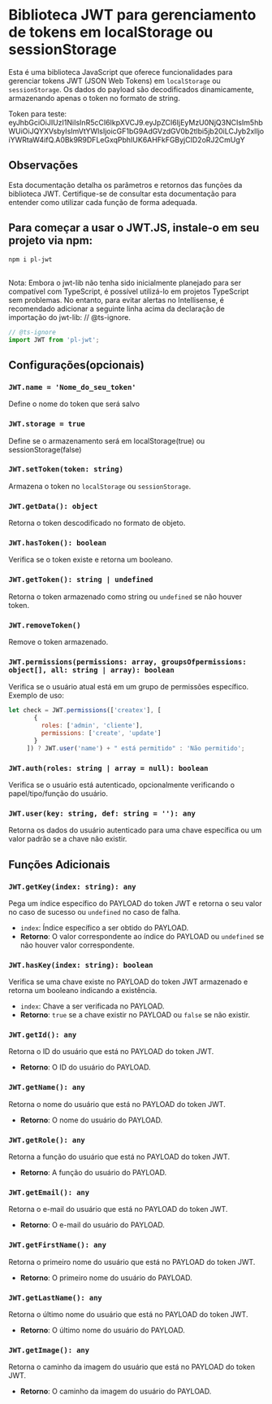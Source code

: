 # Biblioteca JWT para gerenciamento de tokens em localStorage ou sessionStorage

Esta é uma biblioteca JavaScript que oferece funcionalidades para gerenciar tokens JWT (JSON Web Tokens) em `localStorage` ou `sessionStorage`. Os dados do payload são decodificados dinamicamente, armazenando apenas o token no formato de string.

Token para teste: eyJhbGciOiJIUzI1NiIsInR5cCI6IkpXVCJ9.eyJpZCI6IjEyMzU0NjQ3NCIsIm5hbWUiOiJQYXVsbyIsImVtYWlsIjoicGF1bG9AdGVzdGV0b2tlbi5jb20iLCJyb2xlIjoiYWRtaW4ifQ.A0Bk9R9DFLeGxqPbhIUK6AHFkFGByjCID2oRJ2CmUgY

## Observações

Esta documentação detalha os parâmetros e retornos das funções da biblioteca JWT. Certifique-se de consultar esta documentação para entender como utilizar cada função de forma adequada.

## Para começar a usar o JWT.JS, instale-o em seu projeto via npm:

```bash
npm i pl-jwt
```
##

Nota: Embora o jwt-lib não tenha sido inicialmente planejado para ser compatível com TypeScript, é possível utilizá-lo em projetos TypeScript sem problemas. No entanto, para evitar alertas no Intellisense, é recomendado adicionar a seguinte linha acima da declaração de importação do jwt-lib: // @ts-ignore.
   ```javascript
   // @ts-ignore
   import JWT from 'pl-jwt';
```

## Configurações(opcionais)
###  `JWT.name = 'Nome_do_seu_token'`

Define o nome do token que será salvo

### `JWT.storage = true`

Define se o armazenamento será em localStorage(true) ou sessionStorage(false)

### `JWT.setToken(token: string)`

Armazena o token no `localStorage` ou `sessionStorage`.

### `JWT.getData(): object`

Retorna o token descodificado no formato de objeto.

### `JWT.hasToken(): boolean`

Verifica se o token existe e retorna um booleano.

### `JWT.getToken(): string | undefined`

Retorna o token armazenado como string ou `undefined` se não houver token.

### `JWT.removeToken()`

Remove o token armazenado.

### `JWT.permissions(permissions: array, groupsOfpermissions: object[], all: string | array): boolean`

Verifica se o usuário atual está em um grupo de permissões específico.
Exemplo de uso:
 ```javascript
let check = JWT.permissions(['createx'], [
        {
          roles: ['admin', 'cliente'],
          permissions: ['create', 'update']
        }
      ]) ? JWT.user('name') + " está permitido" : 'Não permitido';
```
### `JWT.auth(roles: string | array = null): boolean`

Verifica se o usuário está autenticado, opcionalmente verificando o papel/tipo/função do usuário.

### `JWT.user(key: string, def: string = ''): any`

Retorna os dados do usuário autenticado para uma chave específica ou um valor padrão se a chave não existir.

## Funções Adicionais

### `JWT.getKey(index: string): any`

Pega um índice específico do PAYLOAD do token JWT e retorna o seu valor no caso de sucesso ou `undefined` no caso de falha.

- `index`: Índice específico a ser obtido do PAYLOAD.
- **Retorno**: O valor correspondente ao índice do PAYLOAD ou `undefined` se não houver valor correspondente.

### `JWT.hasKey(index: string): boolean`

Verifica se uma chave existe no PAYLOAD do token JWT armazenado e retorna um booleano indicando a existência.

- `index`: Chave a ser verificada no PAYLOAD.
- **Retorno**: `true` se a chave existir no PAYLOAD ou `false` se não existir.

### `JWT.getId(): any`

Retorna o ID do usuário que está no PAYLOAD do token JWT.

- **Retorno**: O ID do usuário do PAYLOAD.

### `JWT.getName(): any`

Retorna o nome do usuário que está no PAYLOAD do token JWT.

- **Retorno**: O nome do usuário do PAYLOAD.

### `JWT.getRole(): any`

Retorna a função do usuário que está no PAYLOAD do token JWT.

- **Retorno**: A função do usuário do PAYLOAD.

### `JWT.getEmail(): any`

Retorna o e-mail do usuário que está no PAYLOAD do token JWT.

- **Retorno**: O e-mail do usuário do PAYLOAD.

### `JWT.getFirstName(): any`

Retorna o primeiro nome do usuário que está no PAYLOAD do token JWT.

- **Retorno**: O primeiro nome do usuário do PAYLOAD.

### `JWT.getLastName(): any`

Retorna o último nome do usuário que está no PAYLOAD do token JWT.

- **Retorno**: O último nome do usuário do PAYLOAD.

### `JWT.getImage(): any`

Retorna o caminho da imagem do usuário que está no PAYLOAD do token JWT.

- **Retorno**: O caminho da imagem do usuário do PAYLOAD.


